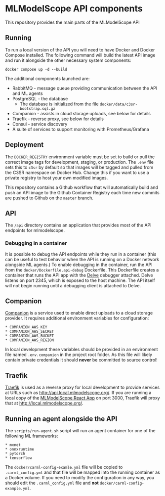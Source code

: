 # MLModelScope API components

This repository provides the main parts of the MLModelScope API

## Running

To run a local version of the API you will need to have Docker and Docker
Compose installed. The following command will build the latest API image
and run it alongside the other necessary system components:

`docker compose up -d --build`

The additional components launched are:

* RabbitMQ - message queue providing communication between the API and ML agents
* PostgreSQL - the database
  * The database is initialized from the file `docker/data/c3sr-bootstrap.sql.gz`
* Companion - assists in cloud storage uploads, see below for details
* Traefik - reverse proxy, see below for details
* Consul - service discovery
* A suite of services to support monitoring with Prometheus/Grafana

## Deployment

The `DOCKER_REGISTRY` environment variable must be set to build or pull
the correct image tags for development, staging, or production. The `.env`
file sets this to `c3sr` by default so that images will be tagged and
pulled from the C3SR namespace on Docker Hub. Change this if you want to
use a private registry to host your own modified images.

This repository contains a Github workflow that will automatically build and
push an API image to the Github Container Registry each time new commits
are pushed to Github on the `master` branch.

## API

The `/api` directory contains an application that provides most of
the API endpoints for mlmodelscope.

### Debugging in a container

It is possible to debug the API endpoints while they run in a container
(this can be useful to test behavior when the API is running on a Docker
network alongside ML agents.) To enable debugging in the container, run
the API from the `docker/Dockerfile.api-debug` Dockerfile. This Dockerfile
creates a container that runs the API app with the [Delve](https://github.com/go-delve/delve) 
debugger attached. Delve listens on port 2345, which is exposed to the host
machine. The API itself will not begin running until a debugging client is
attached to Delve.

## Companion

[Companion](https://uppy.io/docs/companion/) is a service used to enable direct
uploads to a cloud storage provider. It requires additional environment variables
for configuration:

    * COMPANION_AWS_KEY
    * COMPANION_AWS_SECRET
    * COMPANION_AWS_BUCKET
    * COMPANION_AWS_REGION

In local development these variables should be provided in an environment
file named `.env.companion` in the project root folder. As this file will
likely contain private credentials it should **never** be committed to source
control!

## Traefik

[Traefik](https://doc.traefik.io/traefik/) is used as a reverse proxy for local
development to provide services at URLs such as http://api.local.mlmodelscope.org/.
If you are running a local copy of the
[MLModelScope React App](https://github.com/c3sr/mlmodelscope) on port 3000, Traefik
will proxy that at http://local.mlmodelscope.org/.

## Running an agent alongside the API

The `scripts/run-agent.sh` script will run an agent container for one of the
following ML frameworks:

    * mxnet
    * onnxruntime
    * pytorch
    * tensorflow

The `docker/carml-config-examle.yml` file will be copied to `.carml_config.yml` and
that file will be mapped into the running container as a Docker volume. If you
need to modify the configuration in any way, you should edit the `.carml_config.yml`
file and **not** `docker/carml-config-example.yml`.